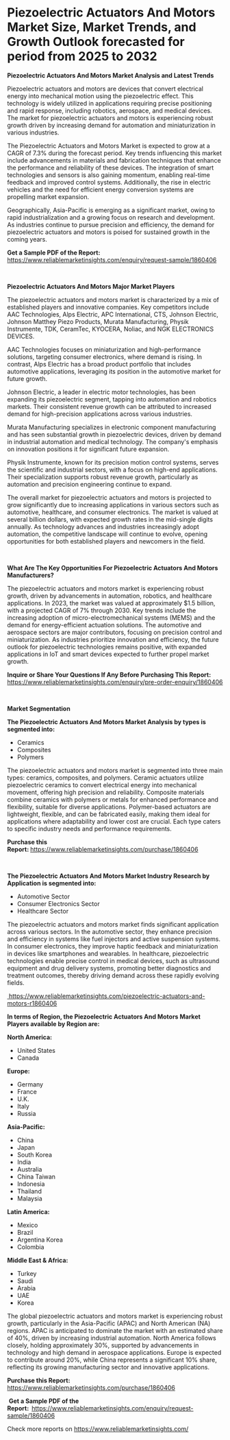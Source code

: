 <p><h1>Piezoelectric Actuators And Motors Market Size, Market Trends, and Growth Outlook forecasted for period from 2025 to 2032</h1></p><p><strong>Piezoelectric Actuators And Motors Market Analysis and Latest Trends</strong></p>
<p><p>Piezoelectric actuators and motors are devices that convert electrical energy into mechanical motion using the piezoelectric effect. This technology is widely utilized in applications requiring precise positioning and rapid response, including robotics, aerospace, and medical devices. The market for piezoelectric actuators and motors is experiencing robust growth driven by increasing demand for automation and miniaturization in various industries.</p><p>The Piezoelectric Actuators and Motors Market is expected to grow at a CAGR of 7.3% during the forecast period. Key trends influencing this market include advancements in materials and fabrication techniques that enhance the performance and reliability of these devices. The integration of smart technologies and sensors is also gaining momentum, enabling real-time feedback and improved control systems. Additionally, the rise in electric vehicles and the need for efficient energy conversion systems are propelling market expansion. </p><p>Geographically, Asia-Pacific is emerging as a significant market, owing to rapid industrialization and a growing focus on research and development. As industries continue to pursue precision and efficiency, the demand for piezoelectric actuators and motors is poised for sustained growth in the coming years.</p></p>
<p><strong>Get a Sample PDF of the Report:&nbsp;</strong> <a href="https://www.reliablemarketinsights.com/enquiry/request-sample/1860406?utm_campaign=3064&utm_medium=2&utm_source=Github&utm_content=ia&utm_term=08042025&utm_id=piezoelectric-actuators-and-motors">https://www.reliablemarketinsights.com/enquiry/request-sample/1860406</a></p>
<p>&nbsp;</p>
<p><strong>Piezoelectric Actuators And Motors Major Market Players</strong></p>
<p><p>The piezoelectric actuators and motors market is characterized by a mix of established players and innovative companies. Key competitors include AAC Technologies, Alps Electric, APC International, CTS, Johnson Electric, Johnson Matthey Piezo Products, Murata Manufacturing, Physik Instrumente, TDK, CeramTec, KYOCERA, Noliac, and NGK ELECTRONICS DEVICES.</p><p>AAC Technologies focuses on miniaturization and high-performance solutions, targeting consumer electronics, where demand is rising. In contrast, Alps Electric has a broad product portfolio that includes automotive applications, leveraging its position in the automotive market for future growth.</p><p>Johnson Electric, a leader in electric motor technologies, has been expanding its piezoelectric segment, tapping into automation and robotics markets. Their consistent revenue growth can be attributed to increased demand for high-precision applications across various industries.</p><p>Murata Manufacturing specializes in electronic component manufacturing and has seen substantial growth in piezoelectric devices, driven by demand in industrial automation and medical technology. The company's emphasis on innovation positions it for significant future expansion.</p><p>Physik Instrumente, known for its precision motion control systems, serves the scientific and industrial sectors, with a focus on high-end applications. Their specialization supports robust revenue growth, particularly as automation and precision engineering continue to expand.</p><p>The overall market for piezoelectric actuators and motors is projected to grow significantly due to increasing applications in various sectors such as automotive, healthcare, and consumer electronics. The market is valued at several billion dollars, with expected growth rates in the mid-single digits annually. As technology advances and industries increasingly adopt automation, the competitive landscape will continue to evolve, opening opportunities for both established players and newcomers in the field.</p></p>
<p>&nbsp;</p>
<p><strong>What Are The Key Opportunities For Piezoelectric Actuators And Motors Manufacturers?</strong></p>
<p><p>The piezoelectric actuators and motors market is experiencing robust growth, driven by advancements in automation, robotics, and healthcare applications. In 2023, the market was valued at approximately $1.5 billion, with a projected CAGR of 7% through 2030. Key trends include the increasing adoption of micro-electromechanical systems (MEMS) and the demand for energy-efficient actuation solutions. The automotive and aerospace sectors are major contributors, focusing on precision control and miniaturization. As industries prioritize innovation and efficiency, the future outlook for piezoelectric technologies remains positive, with expanded applications in IoT and smart devices expected to further propel market growth.</p></p>
<p><strong>Inquire or Share Your Questions If Any Before Purchasing This Report:</strong> <a href="https://www.reliablemarketinsights.com/enquiry/pre-order-enquiry/1860406?utm_campaign=3064&utm_medium=2&utm_source=Github&utm_content=ia&utm_term=08042025&utm_id=piezoelectric-actuators-and-motors">https://www.reliablemarketinsights.com/enquiry/pre-order-enquiry/1860406</a></p>
<p>&nbsp;</p>
<p><strong>Market Segmentation</strong></p>
<p><strong>The Piezoelectric Actuators And Motors Market Analysis by types is segmented into:</strong></p>
<p><ul><li>Ceramics</li><li>Composites</li><li>Polymers</li></ul></p>
<p><p>The piezoelectric actuators and motors market is segmented into three main types: ceramics, composites, and polymers. Ceramic actuators utilize piezoelectric ceramics to convert electrical energy into mechanical movement, offering high precision and reliability. Composite materials combine ceramics with polymers or metals for enhanced performance and flexibility, suitable for diverse applications. Polymer-based actuators are lightweight, flexible, and can be fabricated easily, making them ideal for applications where adaptability and lower cost are crucial. Each type caters to specific industry needs and performance requirements.</p></p>
<p><strong>Purchase this Report:&nbsp;</strong><a href="https://www.reliablemarketinsights.com/purchase/1860406?utm_campaign=3064&utm_medium=2&utm_source=Github&utm_content=ia&utm_term=08042025&utm_id=piezoelectric-actuators-and-motors">https://www.reliablemarketinsights.com/purchase/1860406</a></p>
<p>&nbsp;</p>
<p><strong>The Piezoelectric Actuators And Motors Market Industry Research by Application is segmented into:</strong></p>
<p><ul><li>Automotive Sector</li><li>Consumer Electronics Sector</li><li>Healthcare Sector</li></ul></p>
<p><p>The piezoelectric actuators and motors market finds significant application across various sectors. In the automotive sector, they enhance precision and efficiency in systems like fuel injectors and active suspension systems. In consumer electronics, they improve haptic feedback and miniaturization in devices like smartphones and wearables. In healthcare, piezoelectric technologies enable precise control in medical devices, such as ultrasound equipment and drug delivery systems, promoting better diagnostics and treatment outcomes, thereby driving demand across these rapidly evolving fields.</p></p>
<p><a href="https://www.reliablemarketinsights.com/piezoelectric-actuators-and-motors-r1860406?utm_campaign=3064&utm_medium=2&utm_source=Github&utm_content=ia&utm_term=08042025&utm_id=piezoelectric-actuators-and-motors">&nbsp;https://www.reliablemarketinsights.com/piezoelectric-actuators-and-motors-r1860406</a></p>
<p><strong>In terms of Region, the Piezoelectric Actuators And Motors Market Players available by Region are:</strong></p>
<p>
    <p> <strong> North America: </strong>
        <ul>
            <li>United States</li>
            <li>Canada</li>
        </ul>
        </p> 
    <p> <strong> Europe: </strong>
        <ul>
            <li>Germany</li>
            <li>France</li>
            <li>U.K.</li>
            <li>Italy</li>
            <li>Russia</li>
        </ul>
        </p> 
    <p> <strong> Asia-Pacific: </strong>
        <ul>
            <li>China</li>
            <li>Japan</li>
            <li>South Korea</li>
            <li>India</li>
            <li>Australia</li>
            <li>China Taiwan</li>
            <li>Indonesia</li>
            <li>Thailand</li>
            <li>Malaysia</li>
        </ul>
        </p> 
    <p> <strong> Latin America: </strong>
        <ul>
            <li>Mexico</li>
            <li>Brazil</li>
            <li>Argentina Korea</li>
            <li>Colombia</li>
        </ul>
        </p> 
    <p> <strong> Middle East & Africa: </strong>
        <ul>
            <li>Turkey</li>
            <li>Saudi</li>
            <li>Arabia</li>
            <li>UAE</li>
            <li>Korea</li>
        </ul>
    </p>
    </p>
<p><p>The global piezoelectric actuators and motors market is experiencing robust growth, particularly in the Asia-Pacific (APAC) and North American (NA) regions. APAC is anticipated to dominate the market with an estimated share of 40%, driven by increasing industrial automation. North America follows closely, holding approximately 30%, supported by advancements in technology and high demand in aerospace applications. Europe is expected to contribute around 20%, while China represents a significant 10% share, reflecting its growing manufacturing sector and innovative applications.</p></p>
<p><strong>Purchase this Report: </strong><a href="https://www.reliablemarketinsights.com/purchase/1860406?utm_campaign=3064&utm_medium=2&utm_source=Github&utm_content=ia&utm_term=08042025&utm_id=piezoelectric-actuators-and-motors">https://www.reliablemarketinsights.com/purchase/1860406</a></p>
<p>&nbsp;<strong>Get a Sample PDF of the Report:&nbsp;&nbsp;</strong><a href="https://www.reliablemarketinsights.com/enquiry/request-sample/1860406?utm_campaign=3064&utm_medium=2&utm_source=Github&utm_content=ia&utm_term=08042025&utm_id=piezoelectric-actuators-and-motors">https://www.reliablemarketinsights.com/enquiry/request-sample/1860406</a></p>
<p><strong></strong></p>
<p>Check more reports on <a href="https://www.reliablemarketinsights.com/?utm_campaign=3064&utm_medium=2&utm_source=Github&utm_content=ia&utm_term=08042025&utm_id=piezoelectric-actuators-and-motors">https://www.reliablemarketinsights.com/</a></p>